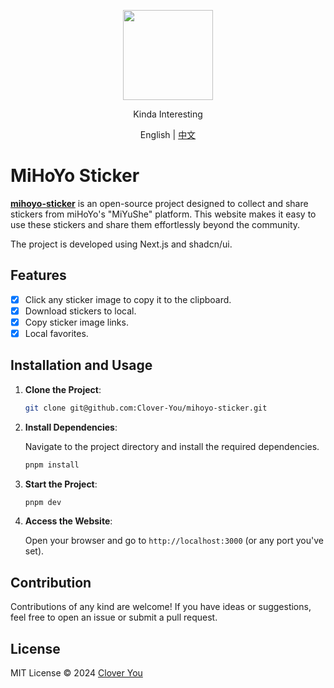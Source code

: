 <p align="center">
  <img width="144px" src="https://github.com/user-attachments/assets/c4049305-1fd6-4c5c-9b25-e6e45bb619f7" />
</p>
<p align="center">Kinda Interesting</p>

<p align="center">English | <a href="README.zh-CN.md">中文</a></p>

# MiHoYo Sticker

[**mihoyo-sticker**](https://github.com/Clover-You/mihoyo-sticker) is an open-source project designed to collect and share stickers from miHoYo's "MiYuShe" platform. This website makes it easy to use these stickers and share them effortlessly beyond the community.

The project is developed using Next.js and shadcn/ui.

## Features

- [x] Click any sticker image to copy it to the clipboard.
- [x] Download stickers to local.
- [x] Copy sticker image links.
- [x] Local favorites.

## Installation and Usage

1. **Clone the Project**:

   ```bash
   git clone git@github.com:Clover-You/mihoyo-sticker.git
   ```

2. **Install Dependencies**:

   Navigate to the project directory and install the required dependencies.

   ```bash
   pnpm install
   ```

3. **Start the Project**:

   ```bash
   pnpm dev
   ```

4. **Access the Website**:

   Open your browser and go to `http://localhost:3000` (or any port you've set).

## Contribution

Contributions of any kind are welcome! If you have ideas or suggestions, feel free to open an issue or submit a pull request.

## License

MIT License © 2024 [Clover You](https://github.com/Clover-You)
